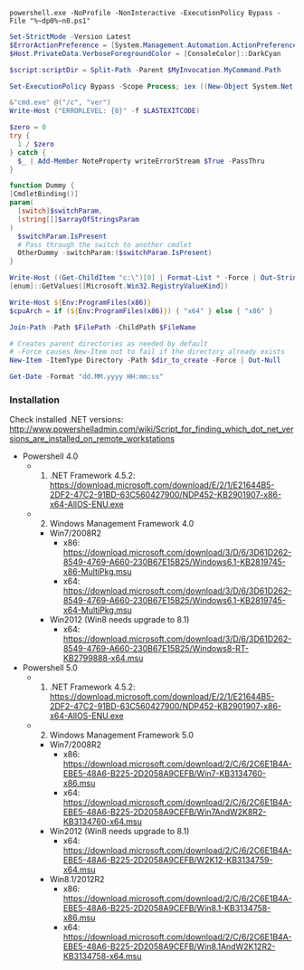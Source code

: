 ```batch
powershell.exe -NoProfile -NonInteractive -ExecutionPolicy Bypass -File "%~dp0%~n0.ps1"
```

```powershell
Set-StrictMode -Version Latest
$ErrorActionPreference = [System.Management.Automation.ActionPreference]::Stop
$Host.PrivateData.VerboseForegroundColor = [ConsoleColor]::DarkCyan

$script:scriptDir = Split-Path -Parent $MyInvocation.MyCommand.Path

Set-ExecutionPolicy Bypass -Scope Process; iex ((New-Object System.Net.WebClient).DownloadString('https://raw.githubusercontent.com/cheretbe/vagrant-files/develop/windows/provision/chocolatey.ps1'))

&"cmd.exe" @("/c", "ver")
Write-Host ("ERRORLEVEL: {0}" -f $LASTEXITCODE)

$zero = 0
try {
  1 / $zero
} catch {
  $_ | Add-Member NoteProperty writeErrorStream $True -PassThru
}

function Dummy {
[CmdletBinding()]
param(
  [switch]$switchParam,
  [string[]]$arrayOfStringsParam
)
  $switchParam.IsPresent
  # Pass through the switch to another cmdlet
  OtherDummy -switchParam:($switchParam.IsPresent)
}

Write-Host ((Get-ChildItem "c:\")[0] | Format-List * -Force | Out-String) -ForegroundColor Cyan
[enum]::GetValues([Microsoft.Win32.RegistryValueKind])

Write-Host ${Env:ProgramFiles(x86)}
$cpuArch = if (${Env:ProgramFiles(x86)}) { "x64" } else { "x86" }

Join-Path -Path $FilePath -ChildPath $FileName

# Creates parent directories as needed by default
# -Force causes New-Item not to fail if the directory already exists
New-Item -ItemType Directory -Path $dir_to_create -Force | Out-Null 

Get-Date -Format "dd.MM.yyyy HH:mm:ss"
```


### Installation
  Check installed .NET versions: http://www.powershelladmin.com/wiki/Script_for_finding_which_dot_net_versions_are_installed_on_remote_workstations
  * Powershell 4.0
    * 1) .NET Framework 4.5.2: https://download.microsoft.com/download/E/2/1/E21644B5-2DF2-47C2-91BD-63C560427900/NDP452-KB2901907-x86-x64-AllOS-ENU.exe
    * 2) Windows Management Framework 4.0
      * Win7/2008R2
        * x86: https://download.microsoft.com/download/3/D/6/3D61D262-8549-4769-A660-230B67E15B25/Windows6.1-KB2819745-x86-MultiPkg.msu
        * x64: https://download.microsoft.com/download/3/D/6/3D61D262-8549-4769-A660-230B67E15B25/Windows6.1-KB2819745-x64-MultiPkg.msu
      * Win2012 (Win8 needs upgrade to 8.1)
        * x64: https://download.microsoft.com/download/3/D/6/3D61D262-8549-4769-A660-230B67E15B25/Windows8-RT-KB2799888-x64.msu
  * Powershell 5.0
    * 1) .NET Framework 4.5.2: https://download.microsoft.com/download/E/2/1/E21644B5-2DF2-47C2-91BD-63C560427900/NDP452-KB2901907-x86-x64-AllOS-ENU.exe
    * 2) Windows Management Framework 5.0
      * Win7/2008R2
        * x86: https://download.microsoft.com/download/2/C/6/2C6E1B4A-EBE5-48A6-B225-2D2058A9CEFB/Win7-KB3134760-x86.msu
        * x64: https://download.microsoft.com/download/2/C/6/2C6E1B4A-EBE5-48A6-B225-2D2058A9CEFB/Win7AndW2K8R2-KB3134760-x64.msu
      * Win2012 (Win8 needs upgrade to 8.1)
        * x64: https://download.microsoft.com/download/2/C/6/2C6E1B4A-EBE5-48A6-B225-2D2058A9CEFB/W2K12-KB3134759-x64.msu
      * Win8.1/2012R2
        * x86: https://download.microsoft.com/download/2/C/6/2C6E1B4A-EBE5-48A6-B225-2D2058A9CEFB/Win8.1-KB3134758-x86.msu
        * x64: https://download.microsoft.com/download/2/C/6/2C6E1B4A-EBE5-48A6-B225-2D2058A9CEFB/Win8.1AndW2K12R2-KB3134758-x64.msu
